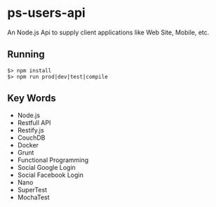 # ps-users-api
An Node.js Api to supply client applications like Web Site, Mobile, etc.

## Running

```
$> npm install
$> npm run prod|dev|test|compile
```

## Key Words

- Node.js 
- Restfull API 
- Restify.js
- CouchDB
- Docker
- Grunt
- Functional Programming
- Social Google Login
- Social Facebook Login
- Nano
- SuperTest
- MochaTest
